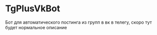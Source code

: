 # TgPlusVkBot
Бот для автоматического постинга из групп в вк в телегу, скоро тут будет нормальное описание
